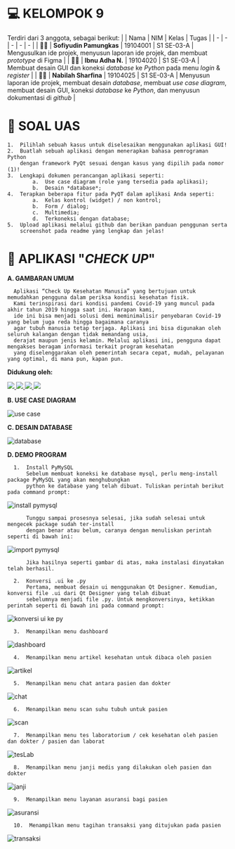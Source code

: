 # 💻 KELOMPOK 9
  Terdiri dari 3 anggota, sebagai berikut:
  |  | Nama | NIM | Kelas | Tugas |
  | - | - | - | - | - |
  | 👨‍🎓 | **Sofiyudin Pamungkas** | 19104001 | S1 SE-03-A | Mengusulkan ide projek, menyusun laporan ide projek, dan membuat *prototype* di Figma |
  | 👨‍🎓 | **Ibnu Adha N.** | 19104020 | S1 SE-03-A | Membuat desain GUI dan koneksi *database* ke *Python* pada menu *login* & *register* |
  | 👩‍🎓 | **Nabilah Sharfina** | 19104025 | S1 SE-03-A | Menyusun laporan ide projek, membuat desain *database*, membuat *use case diagram*, membuat desain GUI, koneksi *database* ke *Python*, dan menyusun dokumentasi di *github* |

# 📌 SOAL UAS 
    1.  Pilihlah sebuah kasus untuk diselesaikan menggunakan aplikasi GUI! 
    2.  Buatlah sebuah aplikasi dengan menerapkan bahasa pemrograman Python
        dengan framework PyQt sesuai dengan kasus yang dipilih pada nomor (1)!
    3.  Lengkapi dokumen perancangan aplikasi seperti:
            a.  Use case diagram (role yang tersedia pada aplikasi);
            b.  Desain *database*;
    4.  Terapkan beberapa fitur pada PyQT dalam aplikasi Anda seperti:
            a.  Kelas kontrol (widget) / non kontrol;
            b.  Form / dialog;
            c.  Multimedia;
            d.  Terkoneksi dengan database;
    5.  Upload aplikasi melalui github dan berikan panduan penggunan serta
        screenshot pada readme yang lengkap dan jelas!

# 🏥 APLIKASI "*CHECK UP*"
  **A.  GAMBARAN UMUM**
      
      Aplikasi “Check Up Kesehatan Manusia” yang bertujuan untuk memudahkan pengguna dalam periksa kondisi kesehatan fisik. 
      Kami terinspirasi dari kondisi pandemi Covid-19 yang muncul pada akhir tahun 2019 hingga saat ini. Harapan kami, 
      ide ini bisa menjadi solusi demi meminimalisir penyebaran Covid-19 yang belum juga reda hingga bagaimana caranya 
      agar tubuh manusia tetap terjaga. Aplikasi ini bisa digunakan oleh seluruh kalangan dengan tidak memandang usia, 
      derajat maupun jenis kelamin. Melalui aplikasi ini, pengguna dapat mengakses beragam informasi terkait program kesehatan 
      yang diselenggarakan oleh pemerintah secara cepat, mudah, pelayanan yang optimal, di mana pun, kapan pun.

**Didukung oleh:**

<a href="https://www.apachefriends.org/index.html">
  <img src="https://img.shields.io/badge/Xampp-F37623?style=for-the-badge&logo=xampp&logoColor=white">
</a>
<a href="https://www.mysql.com/">
  <img src="https://img.shields.io/badge/MySQL-00000F?style=for-the-badge&logo=mysql&logoColor=white">
</a>
<a href="https://www.python.org/">
  <img src="https://img.shields.io/badge/Python-3776AB?style=for-the-badge&logo=python&logoColor=white">
</a>
<a href="https://www.qt.io/">
  <img src="https://img.shields.io/badge/Qt-41CD52?style=for-the-badge&logo=qt&logoColor=white">
</a>

  **B.  USE CASE DIAGRAM**
  
![use case](https://user-images.githubusercontent.com/58089002/127747524-1c7acb13-3e47-403c-8865-1f7f09006bfb.png)

  **C.  DESAIN DATABASE**
  
![database](https://user-images.githubusercontent.com/58089002/127747526-66a20c75-2e20-4e8f-93ec-d6e3354304d5.png)

  **D.  DEMO PROGRAM**
     
      1.  Install PyMySQL
          Sebelum membuat koneksi ke database mysql, perlu meng-install package PyMySQL yang akan menghubungkan 
          python ke database yang telah dibuat. Tuliskan perintah berikut pada command prompt:
![install pymysql](https://user-images.githubusercontent.com/58089002/127750174-2984a684-828d-432b-8c38-86eff8b40fab.png)
          
          Tunggu sampai prosesnya selesai, jika sudah selesai untuk mengecek package sudah ter-install 
          dengan benar atau belum, caranya dengan menuliskan perintah seperti di bawah ini:
![import pymysql](https://user-images.githubusercontent.com/58089002/127750171-f838b200-6ec2-4572-964b-037a0b2c464c.png)

          Jika hasilnya seperti gambar di atas, maka instalasi dinyatakan telah berhasil.

      2.  Konversi .ui ke .py
          Pertama, membuat desain ui menggunakan Qt Designer. Kemudian, konversi file .ui dari Qt Designer yang telah dibuat 
          sebelumnya menjadi file .py. Untuk mengkonversinya, ketikkan perintah seperti di bawah ini pada command prompt:
![konversi ui ke py](https://user-images.githubusercontent.com/58089002/127750175-4b950ec0-a781-4f97-b47d-0553c023d237.png)

      3.  Menampilkan menu dashboard
![dashboard](https://user-images.githubusercontent.com/58089002/128672937-58c0e572-e73d-4e09-90d3-6992881f9706.png)

      4.  Menampilkan menu artikel kesehatan untuk dibaca oleh pasien
![artikel](https://user-images.githubusercontent.com/58089002/128672926-ddb92b02-8ba0-4395-a963-b8436a944f8f.png)

      5.  Menampilkan menu chat antara pasien dan dokter
![chat](https://user-images.githubusercontent.com/58089002/128672933-df064ee3-4caa-43fb-be94-ea8e85011cc9.png)

      6.  Menampilkan menu scan suhu tubuh untuk pasien
![scan](https://user-images.githubusercontent.com/58089002/128672907-4296f966-2d44-4b90-9a8d-baec64afb465.png)

      7.  Menampilkan menu tes laboratorium / cek kesehatan oleh pasien dan dokter / pasien dan laborat
![tesLab](https://user-images.githubusercontent.com/58089002/128672919-425bf249-cd1f-405e-96e2-7d31f6e8bc9a.png)

      8.  Menampilkan menu janji medis yang dilakukan oleh pasien dan dokter
![janji](https://user-images.githubusercontent.com/58089002/128672941-6fa83ee4-b980-445e-b945-61c0cb011255.png)

      9.  Menampilkan menu layanan asuransi bagi pasien
![asuransi](https://user-images.githubusercontent.com/58089002/128672930-4c980d14-2853-4dfe-8eb0-febaa33bf072.png)

      10.  Menampilkan menu tagihan transaksi yang ditujukan pada pasien
![transaksi](https://user-images.githubusercontent.com/58089002/128672923-c1f11cfe-8e49-4e71-a0c2-7c02f182b50a.png)
